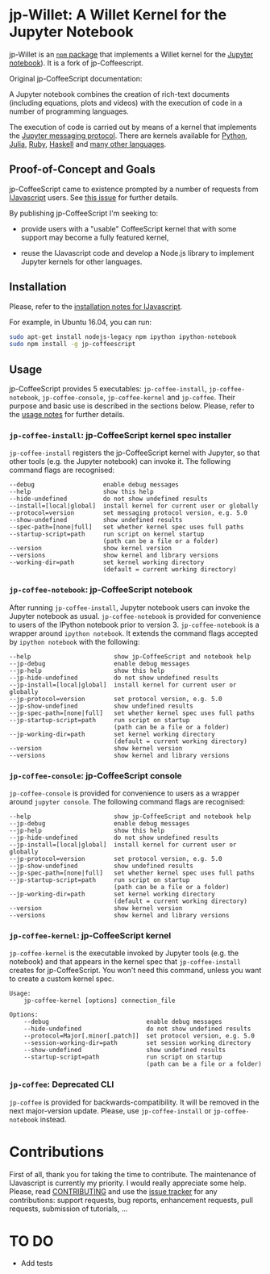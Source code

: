 # jp-Willet: A Willet Kernel for the Jupyter Notebook

jp-Willet is an [`npm` package](https://www.npmjs.com/) that implements a
Willet kernel for the [Jupyter notebook](http://jupyter.org/)). It is a fork of jp-Coffeescript.

Original jp-CoffeeScript documentation:

A Jupyter notebook combines the creation of rich-text documents (including equations,
plots and videos) with the execution of code in a number of programming
languages.

The execution of code is carried out by means of a kernel that implements the
[Jupyter messaging
protocol](http://ipython.org/ipython-doc/stable/development/messaging.html).
There are kernels available for [Python](http://ipython.org/notebook.html),
[Julia](https://github.com/JuliaLang/IJulia.jl),
[Ruby](https://github.com/minad/iruby),
[Haskell](https://github.com/gibiansky/IHaskell) and [many other
languages](https://github.com/ipython/ipython/wiki/IPython-kernels-for-other-languages).


## Proof-of-Concept and Goals

jp-CoffeeScript came to existence prompted by a number of requests from
[IJavascript](http://n-riesco.github.io/ijavascript) users. See [this
issue](https://github.com/n-riesco/nel/issues/1) for further details.

By publishing jp-CoffeeScript I'm seeking to:

- provide users with a "usable" CoffeeScript kernel that with some support may
  become a fully featured kernel,

- reuse the IJavascript code and develop a Node.js library to implement Jupyter
  kernels for other languages.


## Installation

Please, refer to the [installation notes for
IJavascript](http://n-riesco.github.io/ijavascript/doc/install.md.html).

For example, in Ubuntu 16.04, you can run:

```sh
sudo apt-get install nodejs-legacy npm ipython ipython-notebook
sudo npm install -g jp-coffeescript
```

## Usage

jp-CoffeeScript provides 5 executables: `jp-coffee-install`,
`jp-coffee-notebook`, `jp-coffee-console`, `jp-coffee-kernel` and `jp-coffee`.
Their purpose and basic use is described in the sections below. Please, refer to
the [usage notes](http://n-riesco.github.io/ijavascript/doc/usage.md.html) for
further details.


### `jp-coffee-install`: jp-CoffeeScript kernel spec installer

`jp-coffee-install` registers the jp-CoffeeScript kernel with Jupyter, so that
other tools (e.g. the Jupyter notebook) can invoke it. The following command
flags are recognised:

```
--debug                   enable debug messages
--help                    show this help
--hide-undefined          do not show undefined results
--install=[local|global]  install kernel for current user or globally
--protocol=version        set messaging protocol version, e.g. 5.0
--show-undefined          show undefined results
--spec-path=[none|full]   set whether kernel spec uses full paths
--startup-script=path     run script on kernel startup
                          (path can be a file or a folder)
--version                 show kernel version
--versions                show kernel and library versions
--working-dir=path        set kernel working directory
                          (default = current working directory)
```


### `jp-coffee-notebook`: jp-CoffeeScript notebook

After running `jp-coffee-install`, Jupyter notebook users can invoke the Jupyter
notebook as usual. `jp-coffee-notebook` is provided for convenience to users of
the IPython notebook prior to version 3. `jp-coffee-notebook` is a wrapper
around `ipython notebook`. It extends the command flags accepted by `ipython
notebook` with the following:

```
--help                       show jp-CoffeeScript and notebook help
--jp-debug                   enable debug messages
--jp-help                    show this help
--jp-hide-undefined          do not show undefined results
--jp-install=[local|global]  install kernel for current user or globally
--jp-protocol=version        set protocol version, e.g. 5.0
--jp-show-undefined          show undefined results
--jp-spec-path=[none|full]   set whether kernel spec uses full paths
--jp-startup-script=path     run script on startup
                             (path can be a file or a folder)
--jp-working-dir=path        set kernel working directory
                             (default = current working directory)
--version                    show kernel version
--versions                   show kernel and library versions
```


### `jp-coffee-console`: jp-CoffeeScript console

`jp-coffee-console` is provided for convenience to users as a wrapper around
`jupyter console`. The following command flags are recognised:

```
--help                       show jp-CoffeeScript and notebook help
--jp-debug                   enable debug messages
--jp-help                    show this help
--jp-hide-undefined          do not show undefined results
--jp-install=[local|global]  install kernel for current user or globally
--jp-protocol=version        set protocol version, e.g. 5.0
--jp-show-undefined          show undefined results
--jp-spec-path=[none|full]   set whether kernel spec uses full paths
--jp-startup-script=path     run script on startup
                             (path can be a file or a folder)
--jp-working-dir=path        set kernel working directory
                             (default = current working directory)
--version                    show kernel version
--versions                   show kernel and library versions
```


### `jp-coffee-kernel`: jp-CoffeeScript kernel

`jp-coffee-kernel` is the executable invoked by Jupyter tools (e.g. the
notebook) and that appears in the kernel spec that `jp-coffee-install` creates
for jp-CoffeeScript. You won't need this command, unless you want to create a
custom kernel spec.

```
Usage:
    jp-coffee-kernel [options] connection_file

Options:
    --debug                           enable debug messages
    --hide-undefined                  do not show undefined results
    --protocol=Major[.minor[.patch]]  set protocol version, e.g. 5.0
    --session-working-dir=path        set session working directory
    --show-undefined                  show undefined results
    --startup-script=path             run script on startup
                                      (path can be a file or a folder)
```


### `jp-coffee`: Deprecated CLI

`jp-coffee` is provided for backwards-compatibility. It will be removed in the
next major-version update. Please, use `jp-coffee-install` or
`jp-coffee-notebook` instead.


# Contributions

First of all, thank you for taking the time to contribute. The maintenance of
IJavascript is currently my priority. I would really appreciate some help.
Please, read [CONTRIBUTING](CONTRIBUTING.md) and use the [issue
tracker](https://github.com/n-riesco/jp-coffeescript/issues) for any
contributions: support requests, bug reports, enhancement requests, pull
requests, submission of tutorials, ...


# TO DO

- Add tests
